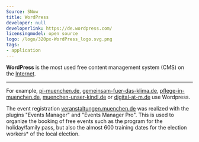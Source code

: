 ```yaml
---
Source: SNow
title: WordPress
developer: null
developerlink: https://de.wordpress.com/
licensingmodel: open source
logo: /logo/320px-WordPress_logo.svg.png
tags:
- application
---
```

__WordPress__ is the most used free content management system (CMS) on the [Internet](https://trends.builtwith.com/cms).

---

For example, [pi-muenchen.de](https://www.pi-muenchen.de), [gemeinsam-fuer-das-klima.de](https://gemeinsam-fuer-das-klima.de), [pflege-in-muenchen.de](https://pflege-in-muenchen.de), [muenchen-unser-kindl.de](https://muenchen-unser-kindl.de) or [digital-at-m.de](https://digital-at-m.de) use Wordpress.

The event registration [veranstaltungen.muenchen.de](https://veranstaltungen.muenchen.de) was realized with the plugins "Events Manager" and "Events Manager Pro".
This is used to organize the booking of free events such as the program for the holiday/family pass, but also the almost 600 training dates for the election workers* of the local election.
